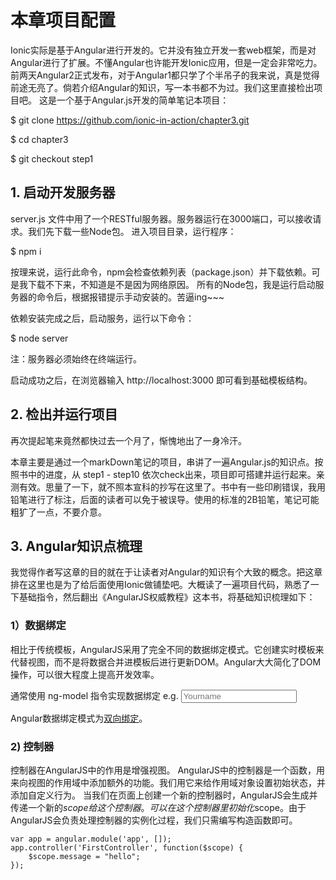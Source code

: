 # 本章项目配置

Ionic实际是基于Angular进行开发的。它并没有独立开发一套web框架，而是对Angular进行了扩展。不懂Angular也许能开发Ionic应用，但是一定会非常吃力。前两天Angular2正式发布，对于Angular1都只学了个半吊子的我来说，真是觉得前途无亮了。倘若介绍Angular的知识，写一本书都不为过。我们这里直接检出项目吧。
这是一个基于Angular.js开发的简单笔记本项目：

$ git clone https://github.com/ionic-in-action/chapter3.git

$ cd chapter3

$ git checkout step1


## 1. 启动开发服务器

server.js 文件中用了一个RESTful服务器。服务器运行在3000端口，可以接收请求。我们先下载一些Node包。
进入项目目录，运行程序：

$ npm i

按理来说，运行此命令，npm会检查依赖列表（package.json）并下载依赖。可是我下载不下来，不知道是不是因为网络原因。
所有的Node包，我是运行启动服务器的命令后，根据报错提示手动安装的。苦逼ing~~~

依赖安装完成之后，启动服务，运行以下命令：

$ node server

注：服务器必须始终在终端运行。

启动成功之后，在浏览器输入 http://localhost:3000 即可看到基础模板结构。

## 2. 检出并运行项目

再次提起笔来竟然都快过去一个月了，惭愧地出了一身冷汗。

本章主要是通过一个markDown笔记的项目，串讲了一遍Angular.js的知识点。按照书中的进度，从 step1 - step10 依次check出来，项目即可搭建并运行起来。亲测有效。思量了一下，就不照本宣科的抄写在这里了。书中有一些印刷错误，我用铅笔进行了标注，后面的读者可以免于被误导。使用的标准的2B铅笔，笔记可能粗犷了一点，不要介意。

## 3. Angular知识点梳理

我觉得作者写这章的目的就在于让读者对Angular的知识有个大致的概念。把这章排在这里也是为了给后面使用Ionic做铺垫吧。大概读了一遍项目代码，熟悉了一下基础指令，然后翻出《AngularJS权威教程》这本书，将基础知识梳理如下：

### 1）数据绑定

相比于传统模板，AngularJS采用了完全不同的数据绑定模式。它创建实时模板来代替视图，而不是将数据合并进模板后进行更新DOM。Angular大大简化了DOM操作，可以很大程度上提高开发效率。

通常使用 ng-model 指令实现数据绑定
e.g.
    <input ng-model="person.name" type="text" placeholder="Yourname">

Angular数据绑定模式为[双向绑定](https://www.zhihu.com/question/23275373)。

### 2) 控制器

控制器在AngularJS中的作用是增强视图。
AngularJS中的控制器是一个函数，用来向视图的作用域中添加额外的功能。我们用它来给作用域对象设置初始状态，并添加自定义行为。
当我们在页面上创建一个新的控制器时，AngularJS会生成并传递一个新的$scope给这个控制器。可以在这个控制器里初始化$scope。由于AngularJS会负责处理控制器的实例化过程，我们只需编写构造函数即可。

	var app = angular.module('app', []);
	app.controller('FirstController', function($scope) {
		$scope.message = "hello";
	});
